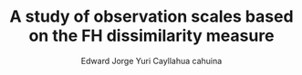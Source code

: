 ---
paperId: 17
author: Edward Jorge Yuri Cayllahua cahuina
publicationauthor: Yuri Cayllahua Cahuina, E. J.
title: A study of observation scales based on the FH dissimilarity measure
pdf: Poster_Yuri_Edward.pdf
poster: --
alt: --
type: Poster
topic: FAT
link: --
conference: neurips
year: 2019
tags: neurips-2019
location: Vancouver, Canada
---